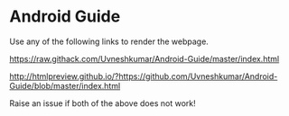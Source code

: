 # Android Guide

Use any of the following links to render the webpage.

https://raw.githack.com/Uvneshkumar/Android-Guide/master/index.html

http://htmlpreview.github.io/?https://github.com/Uvneshkumar/Android-Guide/blob/master/index.html

Raise an issue if both of the above does not work!
